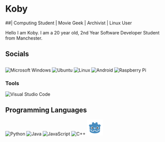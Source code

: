 Koby
======

##| Computing Student | Movie Geek | Archivist | Linux User

Hello I am Koby. I am a 20 year old, 2nd Year Software Developer Student from Manchester.

## Socials


##
<img src="https://edent.github.io/SuperTinyIcons/images/svg/windows.svg" width="50" title="Microsoft Windows" /> <img src="https://edent.github.io/SuperTinyIcons/images/svg/ubuntu.svg" width="50" title="Ubuntu" /> <img src="https://edent.github.io/SuperTinyIcons/images/svg/linux.svg" width="50" title="Linux" /> <img src="https://edent.github.io/SuperTinyIcons/images/svg/android.svg" width="50" title="Android" /> <img src="https://edent.github.io/SuperTinyIcons/images/svg/raspberry_pi.svg" width="50" title="Raspberry Pi" />
### Tools
<img src="https://edent.github.io/SuperTinyIcons/images/svg/visualstudiocode.svg" width="50" title="Visual Studio Code" />

## Programming Languages
<img src="https://edent.github.io/SuperTinyIcons/images/svg/python.svg" width="50" title="Python"/> <img src="https://edent.github.io/SuperTinyIcons/images/svg/java.svg" width="50" title="Java" /> <img src="https://edent.github.io/SuperTinyIcons/images/svg/javascript.svg" width="50" title="JavaScript" /> <img src="https://edent.github.io/SuperTinyIcons/images/svg/cplusplus.svg" width="50" title="C++"/> <img src="https://github.com/KobyShiba/KobyShiba/blob/main/godot.svg" width="50" title="Godot"/>
